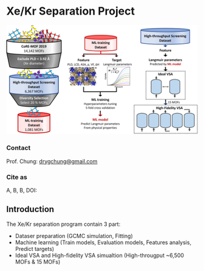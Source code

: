 # Xe/Kr Separation Project
                     
![Workflow of this work](/Figures/workflow.png "workflow")

### Contact
Prof. Chung: drygchung@gmail.com

### Cite as
A, B, B, DOI: 

## Introduction

The Xe/Kr separation program contain 3 part:
- Dataser preparation (GCMC simulation, Fitting)
- Machine learning (Train models, Evaluation models, Features analysis, Predict targets)
- Ideal VSA and High-fidelity VSA simualtion (High-througput ~6,500 MOFs & 15 MOFs)
